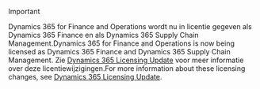 > [!IMPORTANT]
> <span data-ttu-id="ff1a8-101">Dynamics 365 for Finance and Operations wordt nu in licentie gegeven als Dynamics 365 Finance en als Dynamics 365 Supply Chain Management.</span><span class="sxs-lookup"><span data-stu-id="ff1a8-101">Dynamics 365 for Finance and Operations is now being licensed as Dynamics 365 Finance and Dynamics 365 Supply Chain Management.</span></span> <span data-ttu-id="ff1a8-102">Zie [Dynamics 365 Licensing Update](https://docs.microsoft.com/dynamics365/licensing/update) voor meer informatie over deze licentiewijzigingen.</span><span class="sxs-lookup"><span data-stu-id="ff1a8-102">For more information about these licensing changes, see [Dynamics 365 Licensing Update](https://docs.microsoft.com/dynamics365/licensing/update).</span></span> 
